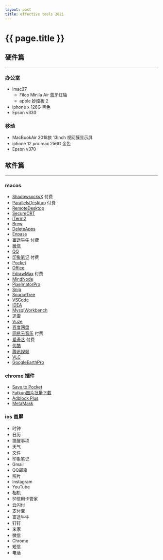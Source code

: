 ```yaml
---
layout: post
title: effective tools 2021
---
```


{{ page.title }}
================

## 硬件篇
-----------------------
### 办公室
* imac27
    * Filco Minila Air 蓝牙红轴
    * apple 妙控板 2
* iphone x 128G 黑色
* Epson v330

### 移动
* MacBookAir 2018款 13inch 视网膜显示屏
* iphone 12 pro max 256G 金色
* Epson v370

## 软件篇
-----------------
### macos
* [ShadowsocksX](https://www.emptyus.com/index.php) 付费
* [ParallelsDesktop](https://www.parallels.com) 付费
* [RemoteDesktop](https://www.apple.com/remotedesktop/)
* [SecureCRT](https://www.vandyke.com/products/securecrt/)
* [iTerm2](https://www.iterm2.com)
* [Brew](https://brew.sh)
* [DeleteApps](https://apps.apple.com/us/app/delete-apps-uninstaller/id1033808943)
* [Enpass](https://www.enpass.io/)
* [富途牛牛](https://hk.futu5.com/) 付费
* [微信](https://mac.weixin.qq.com/)
* [QQ](https://https://im.qq.com/macqq/)
* [印象笔记](https://www.yinxiang.com) 付费
* [Pocket](https://app.getpocket.com/)
* [Office](https://www.office.com/)
* [EdrawMax](https://www.edrawsoft.com/edraw-max.php) 付费
* [MindNode](https://apps.apple.com/cn/app/mindnode-mind-map-outline/id1289197285)
* [PixelmatorPro](https://www.pixelmator.com/pro/)
* [Snip](https://snip.qq.com/)
* [SourceTree](https://www.sourcetreeapp.com)
* [VSCode](http://macdown.uranusjr.com)
* [IDEA](https://www.jetbrains.com/idea/)
* [MysqlWorkbench](https://dev.mysql.com/downloads/workbench/)
* [迅雷](https://www.xunlei.com/)
* [Vuze](https://www.vuze.com/)
* [百度网盘](https://pan.baidu.com)
* [网易云音乐](http://music.163.com/#/download) 付费
* [爱奇艺](https://www.iqiyi.com/) 付费
* [优酷](https://www.youku.com/)
* [腾讯视频](https://v.qq.com/)
* [VLC](https://www.videolan.org/)
* [GoogleEarthPro](https://www.google.com/intl/zh-CN_ALL/earth/versions/#earth-pro)

### chrome 插件
* [Save to Pocket](https://chrome.google.com/webstore/detail/save-to-pocket/niloccemoadcdkdjlinkgdfekeahmflj)
* [Fatkun图片批量下载](https://chrome.google.com/webstore/detail/fatkun-batch-download-ima/nnjjahlikiabnchcpehcpkdeckfgnohf)
* [Adblock Plus](https://chrome.google.com/webstore/detail/adblock-plus-free-ad-bloc/cfhdojbkjhnklbpkdaibdccddilifddb)
* [MetaMask](https://chrome.google.com/webstore/detail/metamask/nkbihfbeogaeaoehlefnkodbefgpgknn)

### ios 首屏
* 时钟
* 日历
* 提醒事项
* 天气
* 文件
* 印象笔记
* Gmail
* QQ邮箱
* 照片
* Instagram
* YouTube
* 相机
* 51信用卡管家
* 云闪付
* 支付宝
* 富途牛牛
* 钉钉
* 米家
* 微信
* Chrome
* 短信
* 电话
